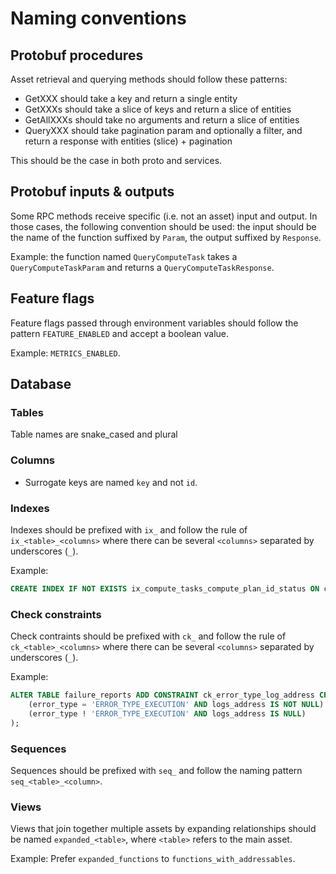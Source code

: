 # Naming conventions

## Protobuf procedures

Asset retrieval and querying methods should follow these patterns:

- GetXXX should take a key and return a single entity
- GetXXXs should take a slice of keys and return a slice of entities
- GetAllXXXs should take no arguments and return a slice of entities
- QueryXXX should take pagination param and optionally a filter, and return a response with entities (slice) + pagination

This should be the case in both proto and services.

## Protobuf inputs & outputs

Some RPC methods receive specific (i.e. not an asset) input and output.
In those cases, the following convention should be used: the input should be the name of the function suffixed by `Param`, the output suffixed by `Response`.

Example: the function named `QueryComputeTask` takes a `QueryComputeTaskParam` and returns a `QueryComputeTaskResponse`.

## Feature flags

Feature flags passed through environment variables should follow the pattern `FEATURE_ENABLED` and accept a boolean value.

Example: `METRICS_ENABLED`.

## Database

### Tables

Table names are snake_cased and plural

### Columns

- Surrogate keys are named `key` and not `id`.

### Indexes

Indexes should be prefixed with `ix_` and follow the rule of `ix_<table>_<columns>` where there can be several `<columns>` separated by underscores (`_`).

Example:

```sql
CREATE INDEX IF NOT EXISTS ix_compute_tasks_compute_plan_id_status ON compute_tasks (compute_plan_id, status);
```

### Check constraints

Check contraints should be prefixed with `ck_` and follow the rule of `ck_<table>_<columns>` where there can be several `<columns>` separated by underscores (`_`).

Example:

```sql
ALTER TABLE failure_reports ADD CONSTRAINT ck_error_type_log_address CHECK (
    (error_type = 'ERROR_TYPE_EXECUTION' AND logs_address IS NOT NULL) OR
    (error_type ! 'ERROR_TYPE_EXECUTION' AND logs_address IS NULL)
);
```

### Sequences

Sequences should be prefixed with `seq_` and follow the naming pattern `seq_<table>_<column>`.

### Views

Views that join together multiple assets by expanding relationships should be named `expanded_<table>`, where `<table>`
refers to the main asset.

Example: Prefer `expanded_functions` to `functions_with_addressables`.

